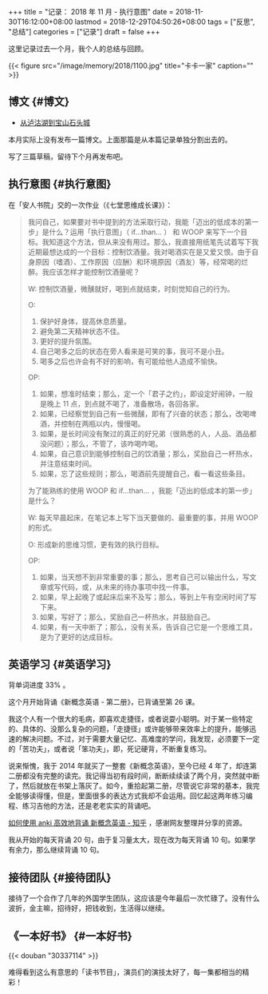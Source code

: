 +++
title = "记录： 2018 年 11 月 - 执行意图"
date = 2018-11-30T16:12:00+08:00
lastmod = 2018-12-29T04:50:26+08:00
tags = ["反思", "总结"]
categories = ["记录"]
draft = false
+++

这里记录过去一个月，我个人的总结与回顾。

{{< figure src="/image/memory/2018/1100.jpg" title="卡卡一家" caption="" >}}

<!--more-->


## 博文 {#博文}

-   [从泸沽湖到宝山石头城](https://www.xianmin.org/post/2018-lugu-lake/)

本月实际上没有发布一篇博文。上面那篇是从本篇记录单独分割出去的。

写了三篇草稿，留待下个月再发布吧。


## 执行意图 {#执行意图}

在「安人书院」交的一次作业（《七堂思维成长课》）：

> 我问自己，如果要对书中提到的方法采取行动，我能「迈出的低成本的第一步」是什么？运用「执行意图」（ if...than... ） 和 WOOP 来写下一个目标。我知道这个方法，但从来没有用过。那么，我直接用纸笔先试着写下我近期最想达成的一个目标：控制饮酒量。我对喝酒实在是又爱又恨。由于自身原因（嗜酒）、工作原因（应酬）和环境原因（酒友）等，经常喝的烂醉。我应该怎样才能控制饮酒量呢？
>
> W:
> 控制饮酒量，微醺就好，喝到点就结束，时刻觉知自己的行为。
>
> O:
>
> 1.  保护好身体，提高休息质量。
> 2.  避免第二天精神状态不佳。
> 3.  更好的提升氛围。
> 4.  自己喝多之后的状态在旁人看来是可笑的事，我可不是小丑。
> 5.  喝多之后也许会有不好的影响，有可能给他人造成不愉快。
>
> OP:
>
> 1.  如果，想准时结束；那么，定一个「君子之约」，即设定好闹钟，一般是晚上 11 点，到点就不喝了，准备散场，各回各家。
> 2.  如果，已经察觉到自己有一些微醺，即有了兴奋的状态；那么，改喝啤酒，并控制在两瓶以内，慢慢喝。
> 3.  如果，是长时间没有聚过的真正的好兄弟（很熟悉的人，人品、酒品都没问题）；那么，不管了，该咋喝咋喝。
> 4.  如果，自己意识到能够控制自己的饮酒量；那么，奖励自己一杯热水，并注意结束时间。
> 5.  如果，忘了这些规则；那么，喝酒前先提醒自己，看一看这些条目。
>
> 为了能熟练的使用 WOOP 和 if...than... ，我能「迈出的低成本的第一步」是什么？
>
> W:
> 每天早晨起床，在笔记本上写下当天要做的、最重要的事，并用 WOOP 的形式。
>
> O:
> 形成新的思维习惯，更有效的执行目标。
>
> OP:
>
> 1.  如果，当天想不到非常重要的事；那么，思考自己可以输出什么，写文章或写代码，或，从未来的待办事项中找一件事。
> 2.  如果，早上起晚了或起床后来不及写；那么，等到上午有空闲时间了写下来。
> 3.  如果，写好了；那么，奖励自己一杯热水，并鼓励自己。
> 4.  如果，有一天中断了；那么，没有关系，告诉自己它是一个思维工具，是为了更好的达成目标。


## 英语学习 {#英语学习}

背单词进度 33% 。

这个月开始背诵《新概念英语 - 第二册》，已背诵至第 26 课。

我这个人有一个很大的毛病，即喜欢走捷径，或者说耍小聪明。对于某一些特定的、具体的、没那么复杂的问题，「走捷径」或许能够带来效率上的提升，能够迅速的解决问题。不过，对于需要大量记忆、高难度的学问，我发现，必须要下一定的「苦功夫」，或者说「笨功夫」，即，死记硬背，不断重复练习。

说来惭愧，我于 2014 年就买了一整套《新概念英语》，至今已经 4 年了，却连第二册都没有完整的读完。我记得当初有段时间，断断续续读了两个月，突然就中断了，然后就放在书架上落灰了。如今，重拾起第二册，尽管说它非常的基本，我完全能够读得懂，但是，里面很多的表达方式我却不会运用。回忆起这两年练习编程、练习吉他的方法，还是老老实实的背诵吧。

[如何使用 anki 高效地背诵 新概念英语 - 知乎](https://zhuanlan.zhihu.com/p/29598702) ，感谢网友整理并分享的资源。

我从开始的每天背诵 20 句，由于复习量太大，现在改为每天背诵 10 句。如果学有余力，那么继续背诵 10 句。


## 接待团队 {#接待团队}

接待了一个合作了几年的外国学生团队，这应该是今年最后一次忙碌了。没有什么波折，金主嘛，招待好，把钱收到，生活得以继续。


## 《一本好书》 {#一本好书}

{{< douban "30337114" >}}

难得看到这么有意思的「读书节目」，演员们的演技太好了，每一集都相当的精彩！
